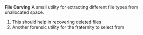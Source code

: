 **File Carving**
A small utility for extracting different file types from unallocated space.
1. This should help in recovering deleted files
2. Another forensic utility for the fraternity to select from
